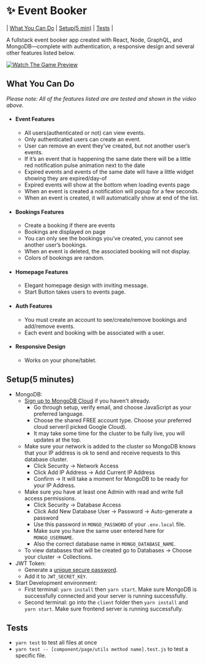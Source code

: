 # :sparkles: Event Booker

| [What You Can Do](#what-you-can-do) | [Setup(5 min)](#setup5-minutes) | [Tests](#tests) |

A fullstack event booker app created with React, Node, GraphQL, and MongoDB—complete with authentication, a responsive design and several other features listed below.

[![Watch The Game Preview](https://i.imgur.com/urfrInr.png)](https://youtu.be/2OiPTvzl1q4)

## What You Can Do

*Please note: All of the features listed are are tested and shown in the video above.*

* #### Event Features
    * All users(authenticated or not) can view events.
    * Only authenticated users can create an event.
    * User can remove an event they’ve created, but not another user’s events.
    * If it’s an event that is happening the same date there will be a little red notification pulse animation next to the date
    * Expired events and events of the same date will have a little widget showing they are expired/day-of
    * Expired events will show at the bottom when loading events page
    * When an event is created a notification will popup for a few seconds.
    * When an event is created, it will automatically show at end of the list.
* #### Bookings Features
    * Create a booking if there are events
    * Bookings are displayed on page
    * You can only see the bookings you’ve created, you cannot see another user’s bookings.
    * When an event is deleted, the associated booking will not display.
    * Colors of bookings are random.
* #### Homepage Features
    * Elegant homepage design with inviting message.
    * Start Button takes users to events page.
* #### Auth Features
    * You must create an account to see/create/remove bookings and add/remove events.
    * Each event and booking with be associated with a user.
* #### Responsive Design
    * Works on your phone/tablet.

## Setup(5 minutes)
* MongoDB:
    * [Sign up to MongoDB Cloud](https://cloud.mongodb.com/) if you haven't already. 
        * Go through setup, verify email, and choose JavaScript as your preferred language. 
        * Choose the shared FREE account type. Choose your preferred cloud server(I picked Google Cloud). 
        * It may take some time for the cluster to be fully live, you will updates at the top.
    * Make sure your network is added to the cluster so MongoDB knows that your IP address is ok to send and receive requests to this database cluster.
        * Click Security -> Network Access
        * Click Add IP Address -> Add Current IP Address
        * Confirm -> It will take a moment for MongoDB to be ready for your IP Address.
    * Make sure you have at least one Admin with read and write full access permissions.
        * Click Security -> Database Access
        * Click Add New Database User -> Password -> Auto-generate a password
        * Use this password in `MONGO_PASSWORD` of your `.env.local` file.
        * Make sure you have the same user entered here for `MONGO_USERNAME`.
        * Also the correct database name in `MONGO_DATABASE_NAME`.
    * To view databases that will be created go to Databases -> Choose your cluster -> Collections.
* JWT Token:
    * Generate a [unique secure password](https://1password.com/password-generator/).
    * Add it to `JWT_SECRET_KEY`.
* Start Development environment:
    * First terminal:  `yarn install` then `yarn start`. Make sure MongoDB is successfully connected and your server is running successfully.
    * Second terminal: go into the `client` folder then `yarn install` and `yarn start`. Make sure frontend server is running successfully.

## Tests
* `yarn test` to test all files at once
* `yarn test -- [component/page/utils method name].test.js` to test a specific file.

